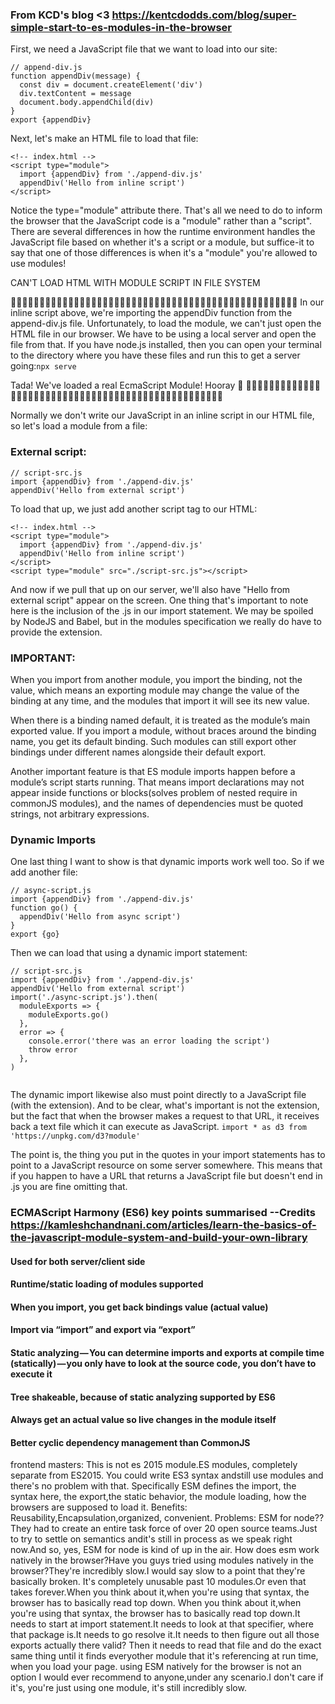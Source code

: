 ### From KCD's blog <3 https://kentcdodds.com/blog/super-simple-start-to-es-modules-in-the-browser


First, we need a JavaScript file that we want to load into our site:

```
// append-div.js
function appendDiv(message) {
  const div = document.createElement('div')
  div.textContent = message
  document.body.appendChild(div)
}
export {appendDiv}

```
Next, let's make an HTML file to load that file:

```
<!-- index.html -->
<script type="module">
  import {appendDiv} from './append-div.js'
  appendDiv('Hello from inline script')
</script>

```

Notice the type="module" attribute there. That's all we need to do to inform the browser that the JavaScript code is a "module" rather than a "script".
There are several differences in how the runtime environment handles the JavaScript file based on whether 
it's a script or a module, but suffice-it to say that one of those differences is when it's a "module" you're allowed to use modules!

CAN'T LOAD HTML WITH MODULE SCRIPT IN FILE SYSTEM

🛑🛑🛑🛑🛑🛑🛑🛑🛑🛑🛑🛑🛑🛑🛑🛑🛑🛑🛑🛑🛑🛑🛑🛑🛑🛑🛑🛑🛑🛑🛑🛑🛑🛑🛑🛑🛑🛑🛑🛑🛑🛑🛑🛑🛑🛑🛑🛑🛑🛑
In our inline script above, we're importing the appendDiv function from the append-div.js file. Unfortunately, to load the module,
we can't just open the HTML file in our browser. We have to be using a local server and open the file from that.
If you have node.js installed, then you can open your terminal to the directory where you have these files and run this to get
a server going:``` npx serve ```

Tada! We've loaded a real EcmaScript Module! Hooray 🎉
🛑🛑🛑🛑🛑🛑🛑🛑🛑🛑🛑🛑🛑🛑🛑🛑🛑🛑🛑🛑🛑🛑🛑🛑🛑🛑🛑🛑🛑🛑🛑🛑🛑🛑🛑🛑🛑🛑🛑🛑🛑🛑🛑🛑🛑🛑🛑🛑🛑🛑

Normally we don't write our JavaScript in an inline script in our HTML file, so let's load a module from a file:
### External script:

```
// script-src.js
import {appendDiv} from './append-div.js'
appendDiv('Hello from external script')

```
To load that up, we just add another script tag to our HTML:

```
<!-- index.html -->
<script type="module">
  import {appendDiv} from './append-div.js'
  appendDiv('Hello from inline script')
</script>
<script type="module" src="./script-src.js"></script>

```
And now if we pull that up on our server, we'll also have "Hello from external script" appear on the screen.
One thing that's important to note here is the inclusion of the .js in our import statement. 
We may be spoiled by NodeJS and Babel, but in the modules specification we really do have to provide the extension.

### IMPORTANT:
When you import from another module, you import the binding, not the value, which means an exporting module
may change the value of the binding at any time, and the modules that import it will see its new value.

When there is a binding named default, it is treated as the module’s main exported value. If you import a module, without braces around the binding name,
you get its default binding. Such modules can still export other bindings under different names alongside their default export.

Another important feature is that ES module imports happen before a module’s script starts running. That means import declarations may not appear inside functions or blocks(solves problem of nested require in commonJS modules), and the names of dependencies must be quoted strings, not arbitrary expressions.

### Dynamic Imports
One last thing I want to show is that dynamic imports work well too. So if we add another file:

```
// async-script.js
import {appendDiv} from './append-div.js'
function go() {
  appendDiv('Hello from async script')
}
export {go}
```
Then we can load that using a dynamic import statement:

```
// script-src.js
import {appendDiv} from './append-div.js'
appendDiv('Hello from external script')
import('./async-script.js').then(
  moduleExports => {
    moduleExports.go()
  },
  error => {
    console.error('there was an error loading the script')
    throw error
  },
)


```
The dynamic import likewise also must point directly to a JavaScript file (with the extension).
And to be clear, what's important is not the extension, but the fact that when the browser makes a request to that URL,
it receives back a text file which it can execute as JavaScript.
```import * as d3 from 'https://unpkg.com/d3?module'```

The point is, the thing you put in the quotes in your import statements has to point to a JavaScript resource on some server somewhere. 
This means that if you happen to have a URL that returns a JavaScript file but doesn't end in .js you are fine omitting that.

 ### ECMAScript Harmony (ES6) key points summarised --Credits https://kamleshchandnani.com/articles/learn-the-basics-of-the-javascript-module-system-and-build-your-own-library
 
#### Used for both server/client side
#### Runtime/static loading of modules supported
#### When you import, you get back bindings value (actual value)
#### Import via “import” and export via “export”
#### Static analyzing — You can determine imports and exports at compile time (statically) — you only have to look at the source code, you don’t have to execute it
#### Tree shakeable, because of static analyzing supported by ES6
#### Always get an actual value so live changes in the module itself
#### Better cyclic dependency management than CommonJS


frontend masters:
This is not es 2015 module.ES modules, completely separate from ES2015.
You could write ES3 syntax andstill use modules and there's no problem with that.
Specifically ESM defines the import, the syntax here, the export,the static behavior, the module loading, how the browsers are supposed to load it.
Benefits: Reusability,Encapsulation,organized, convenient.
Problems:
ESM for node??
They had to create an entire task force of over 20 open source teams.Just to try to settle on semantics andit's still in process as we speak right now.And so, yes, ESM for node is kind of up in the air.
How does esm  work natively in the browser?Have you guys tried using modules natively in the browser?They're incredibly slow.I would say slow to a point that they're basically broken.
It's completely unusable past 10 modules.Or even that takes forever.When you think about it,when you're using that syntax, the browser has to basically read top down.
When you think about it,when you're using that syntax, the browser has to basically read top down.It needs to start at import statement.It needs to look at that specifier, where that package is.It needs to go resolve it.It needs to then figure out all those exports actually there valid?
Then it needs to read that file and do the exact same thing until it finds everyother module that it's referencing at run time, when you load your page.
using ESM natively for the browser is not an option I would ever recommend to anyone,under any scenario.I don't care if it's, you're just using one module, it's still incredibly slow.
